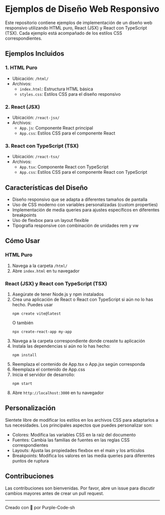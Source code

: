 # Ejemplos de Diseño Web Responsivo

Este repositorio contiene ejemplos de implementación de un diseño web responsivo utilizando HTML puro, React (JSX) y React con TypeScript (TSX). Cada ejemplo está acompañado de los estilos CSS correspondientes.

## Ejemplos Incluidos

### 1. HTML Puro
- Ubicación: `/html/`
- Archivos: 
  - `index.html`: Estructura HTML básica
  - `styles.css`: Estilos CSS para el diseño responsivo

### 2. React (JSX)
- Ubicación: `/react-jsx/`
- Archivos:
  - `App.js`: Componente React principal
  - `App.css`: Estilos CSS para el componente React

### 3. React con TypeScript (TSX)
- Ubicación: `/react-tsx/`
- Archivos:
  - `App.tsx`: Componente React con TypeScript
  - `App.css`: Estilos CSS para el componente React con TypeScript

## Características del Diseño

- Diseño responsivo que se adapta a diferentes tamaños de pantalla
- Uso de CSS moderno con variables personalizadas (custom properties)
- Implementación de media queries para ajustes específicos en diferentes breakpoints
- Uso de flexbox para un layout flexible
- Tipografía responsive con combinación de unidades rem y vw

## Cómo Usar

### HTML Puro
1. Navega a la carpeta `/html/`
2. Abre `index.html` en tu navegador

### React (JSX) y React con TypeScript (TSX)
1. Asegúrate de tener Node.js y npm instalados
2. Crea una aplicación de React o React con TypeScript si aún no lo has hecho. Puedes usar 
   ```
   npm create vite@latest
   ```
   O también
   ```
   npx create-react-app my-app
   ```
3. Navega a la carpeta correspondiente donde creaste tu aplicación
4. Instala las dependencias si aún no lo has hecho:
   ```
   npm install
   ```
5. Reemplaza el contenido de App.tsx o App.jsx según corresponda
6. Reemplaza el contenido de App.css
7. Inicia el servidor de desarrollo:
   ```
   npm start
   ```
8. Abre `http://localhost:3000` en tu navegador

## Personalización

Sientete libre de modificar los estilos en los archivos CSS para adaptarlos a tus necesidades. Los principales aspectos que puedes personalizar son:

- Colores: Modifica las variables CSS en la raíz del documento
- Fuentes: Cambia las familias de fuentes en las reglas CSS correspondientes
- Layouts: Ajusta las propiedades flexbox en el main y los artículos
- Breakpoints: Modifica los valores en las media queries para diferentes puntos de ruptura

## Contribuciones

Las contribuciones son bienvenidas. Por favor, abre un issue para discutir cambios mayores antes de crear un pull request.

---

Creado con 💜 por Purple-Code-sh

